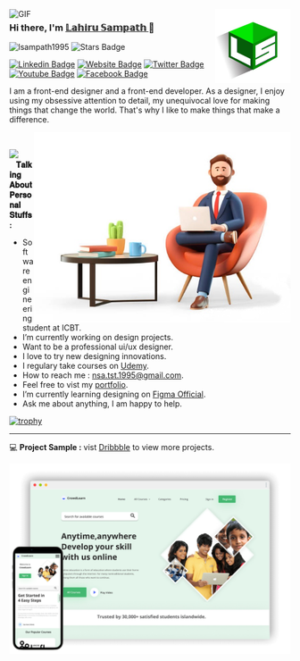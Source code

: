 <img align="right" alt="GIF" src="https://github.com/lsampath1995/lsampath1995/blob/114f83d840979f561e65736dead419ecf169709c/depositphotos_430652374-stock-illustration-letter-logo-hexagon-shape-green.jpg" width="135" height=""/>

<img align="left" alt="GIF" src="https://github.com/lsampath1995/Profile/blob/aef973e6a74143e73ebd71796318e8e5aefabddc/images/undraw/me.png" width="195" height=""/>

### Hi there, I'm <a href="https://lsampath1.netlify.app" target="_blank">𝕃𝕒𝕙𝕚𝕣𝕦 𝕊𝕒𝕞𝕡𝕒𝕥𝕙 </a>👋

[](https://visitor-badge.glitch.me/badge?page_id=lsampath1995.lsampath1995) <img src="https://komarev.com/ghpvc/?username=lsampath1995" alt="lsampath1995" /> 
<a href="https://github.com/lsampath1995/awesome-github-profile-readme/issues"></a> <img src="https://img.shields.io/github/stars/lsampath1995" alt="Stars Badge"/></a>

[![Linkedin Badge](https://img.shields.io/badge/-LinkedIn-0e76a8?style=flat&logo=Linkedin&logoColor=white)](https://www.linkedin.com/in/l%CE%B4hiru-s%CE%B4mp%CE%B4th-3a8169177/)
[![Website Badge](https://img.shields.io/badge/Website-3b5998?style=flat&logo=google-chrome&logoColor=white)](https://lsampath1.netlify.app)
[![Twitter Badge](https://img.shields.io/badge/-Twitter-00acee?style=flat&logo=Twitter&logoColor=white)](https://twitter.com/lsampath1_)
[![Youtube Badge](https://img.shields.io/badge/-YouTube-e4405f?style=flat&logo=Youtube&logoColor=white)](https://m.youtube.com/user/38919929045544/featured)
[![Facebook Badge](https://img.shields.io/badge/-Facebook-0088cc?style=flat&logo=Facebook&logoColor=white)](https://www.facebook.com/nsa.tst.1995/)

I am a front-end designer and a front-end developer. As a designer, I enjoy using my obsessive attention to detail, my unequivocal love for making things that change the world. That's why I like to make things that make a difference.

<img align="right" alt="GIF" src="https://github.com/lsampath1995/lsampath1995/blob/d4aa72077224cbd01ca4871276e069eddd84bbec/ddr.jpg" width="460"/>
 
 <br>
 
<img src="https://camo.githubusercontent.com/40dff491d4e8123af55298ef908faedb66c463e5/68747470733a2f2f6d656469612e67697068792e636f6d2f6d656469612f57556c706c634d704f43456d5447427442572f67697068792e676966" width="50"> &nbsp;&nbsp;&nbsp;**𝐓𝐚𝐥𝐤𝐢𝐧𝐠 𝐀𝐛𝐨𝐮𝐭 𝐏𝐞𝐫𝐬𝐨𝐧𝐚𝐥 𝐒𝐭𝐮𝐟𝐟𝐬 :**

- Software engineering student at ICBT.
- I’m currently working on design projects.
- Want to be a professional ui/ux designer.
- I love to try new designing innovations.
- I regulary take courses on [Udemy](https://www.udemy.com/).
- How to reach me : nsa.tst.1995@gmail.com.
- Feel free to vist my [portfolio](https://lsampath1.netlify.app).
- I’m currently learning designing on [Figma Official](https://figma.com/).
- Ask me about anything, I am happy to help.

[![trophy](https://github-profile-trophy.vercel.app/?username=lsampath1995&theme=onelight&row=1&column=7)](https://github.com/ryo-ma/github-profile-trophy)

<hr>

💻 **Project Sample :** vist [Dribbble](https://dribbble.com/lsampath1) to view more projects.

<img src="https://github.com/lsampath1995/lsampath1995/blob/55b2822cf2d2fb1cc94646826baa58892e443578/project%2001.png">

